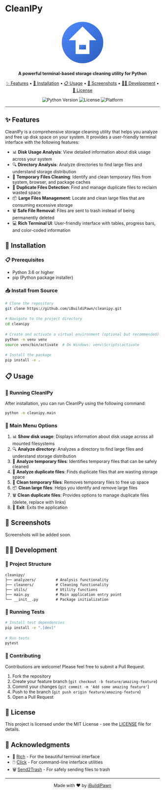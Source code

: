 # CleanIPy

<p align="center">
  <img src="docs/icons/logo.svg" alt="CleanIPy Logo" width="150"/>
</p>

<p align="center">
  <strong>A powerful terminal-based storage cleaning utility for Python</strong>
</p>

<p align="center">
  <a href="#-features">✨ Features</a> •
  <a href="#-installation">🚀 Installation</a> •
  <a href="#-usage">📋 Usage</a> •
  <a href="#-screenshots">📸 Screenshots</a> •
  <a href="#-development">👨‍💻 Development</a> •
  <a href="#-license">📝 License</a>
</p>

<p align="center">
  <img src="https://img.shields.io/badge/Python-3.6+-blue.svg" alt="Python Version"/>
  <img src="https://img.shields.io/badge/License-MIT-green.svg" alt="License"/>
  <img src="https://img.shields.io/badge/Platform-Linux%20%7C%20macOS%20%7C%20Windows-lightgrey.svg" alt="Platform"/>
</p>

---

## ✨ Features

CleanIPy is a comprehensive storage cleaning utility that helps you analyze and free up disk space on your system. It provides a user-friendly terminal interface with the following features:

- 📊 **Disk Usage Analysis**: View detailed information about disk usage across your system
- 🔍 **Directory Analysis**: Analyze directories to find large files and understand storage distribution
- 🧹 **Temporary Files Cleaning**: Identify and clean temporary files from system, browser, and package caches
- 🔄 **Duplicate Files Detection**: Find and manage duplicate files to reclaim wasted space
- 📦 **Large Files Management**: Locate and clean large files that are consuming excessive storage
- 🗑️ **Safe File Removal**: Files are sent to trash instead of being permanently deleted
- 💻 **Rich Terminal UI**: User-friendly interface with tables, progress bars, and color-coded information

## 🚀 Installation

### 📋 Prerequisites

- Python 3.6 or higher
- pip (Python package installer)

### 📥 Install from Source

```bash
# Clone the repository
git clone https://github.com/iBuildiPawn/cleanipy.git

# Navigate to the project directory
cd cleanipy

# Create and activate a virtual environment (optional but recommended)
python -m venv venv
source venv/bin/activate  # On Windows: venv\Scripts\activate

# Install the package
pip install -e .
```

## 📋 Usage

### 🚀 Running CleanIPy

After installation, you can run CleanIPy using the following command:

```bash
python -m cleanipy.main
```

### 📑 Main Menu Options

1. 📊 **Show disk usage**: Displays information about disk usage across all mounted filesystems
2. 🔍 **Analyze directory**: Analyzes a directory to find large files and understand storage distribution
3. 📁 **Analyze temporary files**: Identifies temporary files that can be safely cleaned
4. 🔄 **Analyze duplicate files**: Finds duplicate files that are wasting storage space
5. 🧹 **Clean temporary files**: Removes temporary files to free up space
6. 📦 **Clean large files**: Helps you identify and remove large files
7. 🗑️ **Clean duplicate files**: Provides options to manage duplicate files (delete, replace with links)
8. 🚪 **Exit**: Exits the application

## 📸 Screenshots

Screenshots will be added soon.

## 👨‍💻 Development

### 📁 Project Structure

```
cleanipy/
├── analyzers/         # Analysis functionality
├── cleaners/          # Cleaning functionality
├── utils/             # Utility functions
├── main.py            # Main application entry point
└── __init__.py        # Package initialization
```

### 🧪 Running Tests

```bash
# Install test dependencies
pip install -e ".[dev]"

# Run tests
pytest
```

### 🤝 Contributing

Contributions are welcome! Please feel free to submit a Pull Request.

1. Fork the repository
2. Create your feature branch (`git checkout -b feature/amazing-feature`)
3. Commit your changes (`git commit -m 'Add some amazing feature'`)
4. Push to the branch (`git push origin feature/amazing-feature`)
5. Open a Pull Request

## 📝 License

This project is licensed under the MIT License - see the [LICENSE](LICENSE) file for details.

## 🙏 Acknowledgments

- 🎨 [Rich](https://github.com/Textualize/rich) - For the beautiful terminal interface
- 🖱️ [Click](https://click.palletsprojects.com/) - For command-line interface utilities
- 🗑️ [Send2Trash](https://github.com/arsenetar/send2trash) - For safely sending files to trash

---

<p align="center">
  Made with ❤️ by <a href="https://github.com/iBuildiPawn">iBuildiPawn</a>
</p>
